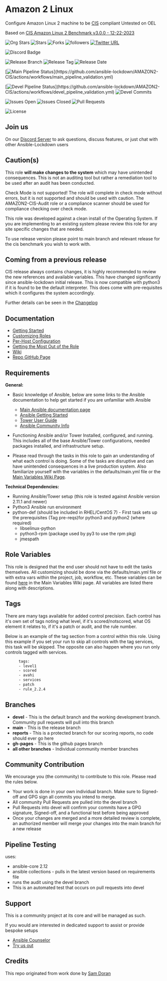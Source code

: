 # Amazon 2 Linux

Configure Amazon Linux 2 machine to be [CIS](https://www.cisecurity.org/cis-benchmarks/) compliant
Untested on OEL

Based on [CIS Amazon Linux 2 Benchmark v3.0.0 - 12-22-2023 ](https://www.cisecurity.org/cis-benchmarks/)


![Org Stars](https://img.shields.io/github/stars/ansible-lockdown?label=Org%20Stars&style=social)
![Stars](https://img.shields.io/github/stars/ansible-lockdown/AMAZON2-CIS?label=Repo%20Stars&style=social)
![Forks](https://img.shields.io/github/forks/ansible-lockdown/AMAZON2-CIS?style=social)
![followers](https://img.shields.io/github/followers/ansible-lockdown?style=social)
[![Twitter URL](https://img.shields.io/twitter/url/https/twitter.com/AnsibleLockdown.svg?style=social&label=Follow%20%40AnsibleLockdown)](https://twitter.com/AnsibleLockdown)

![Discord Badge](https://img.shields.io/discord/925818806838919229?logo=discord)

![Release Branch](https://img.shields.io/badge/Release%20Branch-Main-brightgreen)
![Release Tag](https://img.shields.io/github/v/release/ansible-lockdown/AMAZON2-CIS)
![Release Date](https://img.shields.io/github/release-date/ansible-lockdown/AMAZON2-CIS)

[![Main Pipeline Status](https://github.com/ansible-lockdown/AMAZON2-CIS/actions/workflows/main_pipeline_validation.yml/badge.svg?)](https://github.com/ansible-lockdown/AMAZON2-CIS/actions/workflows/main_pipeline_validation.yml)

[![Devel Pipeline Status](https://github.com/ansible-lockdown/AMAZON2-CIS/actions/workflows/devel_pipeline_validation.yml/badge.svg?)](https://github.com/ansible-lockdown/AMAZON2-CIS/actions/workflows/devel_pipeline_validation.yml)
![Devel Commits](https://img.shields.io/github/commit-activity/m/ansible-lockdown/AMAZON2-CIS/devel?color=dark%20green&label=Devel%20Branch%20Commits)

![Issues Open](https://img.shields.io/github/issues-raw/ansible-lockdown/AMAZON2-CIS?label=Open%20Issues)
![Issues Closed](https://img.shields.io/github/issues-closed-raw/ansible-lockdown/AMAZON2-CIS?label=Closed%20Issues&&color=success)
![Pull Requests](https://img.shields.io/github/issues-pr/ansible-lockdown/AMAZON2-CIS?label=Pull%20Requests)

![License](https://img.shields.io/github/license/ansible-lockdown/AMAZON2-CIS?label=License)

## Join us

On our [Discord Server](https://www.lockdownenterprise.com/discord) to ask questions, discuss features, or just chat with other Ansible-Lockdown users

## Caution(s)

This role **will make changes to the system** which may have unintended consequences. This is not an auditing tool but rather a remediation tool to be used after an audit has been conducted.

Check Mode is not supported! The role will complete in check mode without errors, but it is not supported and should be used with caution. The AMAZON2-CIS-Audit role or a compliance scanner should be used for compliance checking over check mode.

This role was developed against a clean install of the Operating System. If you are implementing to an existing system please review this role for any site specific changes that are needed.

To use release version please point to main branch and relevant release for the cis benchmark you wish to work with.

## Coming from a previous release

CIS release always contains changes, it is highly recommended to review the new references and available variables. This have changed significantly since ansible-lockdown initial release.
This is now compatible with python3 if it is found to be the default interpreter. This does come with pre-requisites which it configures the system accordingly.

Further details can be seen in the [Changelog](./ChangeLog.md)

## Documentation

- [Getting Started](https://www.lockdownenterprise.com/docs/getting-started-with-lockdown)
- [Customizing Roles](https://www.lockdownenterprise.com/docs/customizing-lockdown-enterprise)
- [Per-Host Configuration](https://www.lockdownenterprise.com/docs/per-host-lockdown-enterprise-configuration)
- [Getting the Most Out of the Role](https://www.lockdownenterprise.com/docs/get-the-most-out-of-lockdown-enterprise)
- [Wiki](https://github.com/ansible-lockdown/AMAZON2-CIS/wiki)
- [Repo GitHub Page](https://ansible-lockdown.github.io/AMAZON2-CIS/)

## Requirements

**General:**

- Basic knowledge of Ansible, below are some links to the Ansible documentation to help get started if you are unfamiliar with Ansible

  - [Main Ansible documentation page](https://docs.ansible.com)
  - [Ansible Getting Started](https://docs.ansible.com/ansible/latest/user_guide/intro_getting_started.html)
  - [Tower User Guide](https://docs.ansible.com/ansible-tower/latest/html/userguide/index.html)
  - [Ansible Community Info](https://docs.ansible.com/ansible/latest/community/index.html)
- Functioning Ansible and/or Tower Installed, configured, and running. This includes all of the base Ansible/Tower configurations, needed packages installed, and infrastructure setup.
- Please read through the tasks in this role to gain an understanding of what each control is doing. Some of the tasks are disruptive and can have unintended consequences in a live production system. Also familiarize yourself with the variables in the defaults/main.yml file or the [Main Variables Wiki Page](https://github.com/ansible-lockdown/AMAZON2-CIS/wiki/Main-Variables).

**Technical Dependencies:**

- Running Ansible/Tower setup (this role is tested against Ansible version 2.11.1 and newer)
- Python3 Ansible run environment
- python-def (should be included in RHEL/CentOS 7) - First task sets up the prerequisites (Tag pre-reqs)for python3 and python2 (where required)
  - libselinux-python
  - python3-rpm (package used by py3 to use the rpm pkg)
  - jmespath

## Role Variables

This role is designed that the end user should not have to edit the tasks themselves. All customizing should be done via the defaults/main.yml file or with extra vars within the project, job, workflow, etc. These variables can be found [here](https://github.com/ansible-lockdown/AMAZON2-CIS/wiki/Main-Variables) in the Main Variables Wiki page. All variables are listed there along with descriptions.

## Tags

There are many tags available for added control precision. Each control has it's own set of tags noting what level, if it's scored/notscored, what OS element it relates to, if it's a patch or audit, and the rule number.

Below is an example of the tag section from a control within this role. Using this example if you set your run to skip all controls with the tag services, this task will be skipped. The opposite can also happen where you run only controls tagged with services.

```sh
      tags:
      - level1
      - scored
      - avahi
      - services
      - patch
      - rule_2.2.4
```

## Branches

- **devel** - This is the default branch and the working development branch. Community pull requests will pull into this branch
- **main** - This is the release branch
- **reports** - This is a protected branch for our scoring reports, no code should ever go here
- **gh-pages** - This is the github pages branch
- **all other branches** - Individual community member branches

## Community Contribution

We encourage you (the community) to contribute to this role. Please read the rules below.

- Your work is done in your own individual branch. Make sure to Signed-off and GPG sign all commits you intend to merge.
- All community Pull Requests are pulled into the devel branch
- Pull Requests into devel will confirm your commits have a GPG signature, Signed-off, and a functional test before being approved
- Once your changes are merged and a more detailed review is complete, an authorized member will merge your changes into the main branch for a new release

## Pipeline Testing

uses:

- ansible-core 2.12
- ansible collections - pulls in the latest version based on requirements file
- runs the audit using the devel branch
- This is an automated test that occurs on pull requests into devel

## Support

This is a community project at its core and will be managed as such.

If you would are interested in dedicated support to assist or provide bespoke setups

- [Ansible Counselor](https://www.mindpointgroup.com/products/ansible-counselor-on-demand-ansible-services-and-consulting/)
- [Try us out](https://engage.mindpointgroup.com/try-ansible-counselor)

## Credits

This repo originated from work done by [Sam Doran](https://github.com/samdoran/ansible-role-stig)
